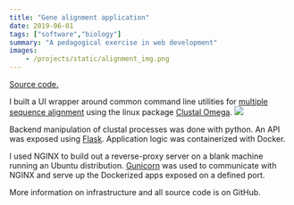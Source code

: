 ```yaml
---
title: "Gene alignment application"
date: 2019-06-01
tags: ["software","biology"]
summary: "A pedagogical exercise in web development"
images:
    - /projects/static/alignment_img.png
---
```



[Source code.](https://github.com/kennyworkman/alignment-app)

I built a UI wrapper around common command line utilities for [multiple
sequence alignment](https://en.wikipedia.org/wiki/Multiple_sequence_alignment)
using the linux package [Clustal Omega](http://www.clustal.org/omega/).
![](/projects/static/alignment_img.png)

Backend manipulation of clustal processes was done with python. An API was
exposed using [Flask](http://flask.pocoo.org). Application logic was
containerized with Docker.

I used NGINX to build out a reverse-proxy server on a blank machine running an
Ubuntu distribution. [Gunicorn](https://gunicorn.org/) was used to communicate
with NGINX and serve up the Dockerized apps exposed on a defined port.

More information on infrastructure and all source code is on GitHub.
